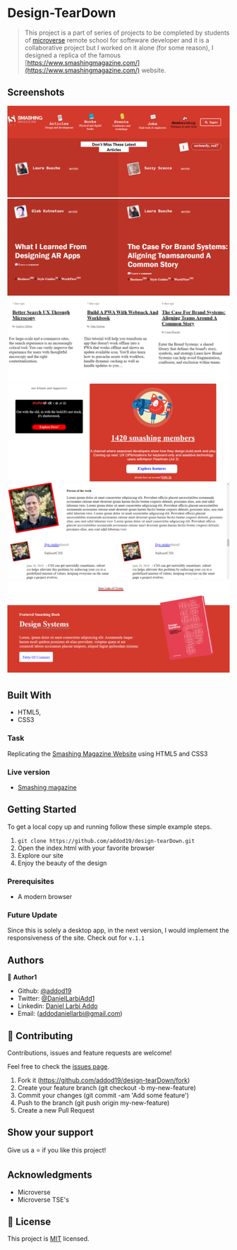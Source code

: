 # Design-TearDown 

> This project is a part of series of projects to be completed by students of [microverse](micrioverse.org) remote school for softeware developer and it is a collaborative project but I worked on it alone (for some reason), I designed a replica of the famous [https://www.smashingmagazine.com/](https://www.smashingmagazine.com/) website.



## Screenshots

<img src="assets/images/ms.PNG" alt="fist now">
<img src="assets/images/ms1.PNG" alt="fist now">
<img src="assets/images/ms2.PNG" alt="fist now">
<img src="assets/images/ms3.PNG" alt="fist now">
<img src="assets/images/ms4.PNG" alt="fist now">
<img src="assets/images/ms5.PNG" alt="fist now">


## Built With

- HTML5,
- CSS3


### Task
Replicating the [Smashing Magazine Website](https://www.smashingmagazine.com/) using HTML5 and CSS3


### Live version

* [Smashing magazine](https://addod19.github.io/design-tearDown/)

## Getting Started

To get a local copy up and running follow these simple example steps.

1. ``` git clone https://github.com/addod19/design-tearDown.git ```
2. Open the index.html with your favorite browser
3. Explore our site
4. Enjoy the beauty of the design

### Prerequisites

- A modern browser

### Future Update
Since this is solely a desktop app, in the next version, I would implement the responsiveness of the site. Check out for ```v.1.1```

## Authors

👤 **Author1**

- Github: [@addod19](https://github.com/addod19)
- Twitter: [@DanielLarbiAdd1](https://twitter.com/DanielLarbiAdd1)
- Linkedin: [Daniel Larbi Addo](https://linkedin.com/in/daniel-larbi-addo/)
- Email: (addodaniellarbi@gmail.com)


## 🤝 Contributing

Contributions, issues and feature requests are welcome!

Feel free to check the [issues page](https://github.com/addod19/design-tearDown/issues).


1. Fork it (https://github.com/addod19/design-tearDown/fork)
2. Create your feature branch (git checkout -b my-new-feature)
3. Commit your changes (git commit -am 'Add some feature')
4. Push to the branch (git push origin my-new-feature)
5. Create a new Pull Request

## Show your support

Give us a ⭐️ if you like this project!

## Acknowledgments

- Microverse
- Microverse TSE's


## 📝 License

This project is [MIT](lic.url) licensed.
